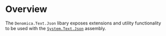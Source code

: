 # Overview

The `Denomica.Text.Json` libary exposes extensions and utility functionality to be used with the [`System.Text.Json`](https://docs.microsoft.com/dotnet/api/system.text.json) assembly.

